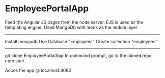 EmployeePortalApp
=================
Feed the Angular JS pages from the node server.
EJS is used as the templating engine.
Used MongoDb with monk as the middle layer
***************
Install mongodb
Use Database "Employees"
Create collection "employees"
***************
git clone EmployeePortalApp
In command prompt, go to the cloned repo
npm start


Acces the app @ localhost:8080
